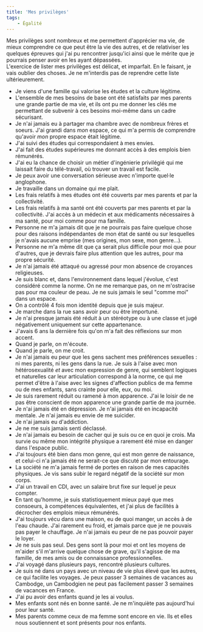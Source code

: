 ```yaml
---
title: 'Mes privilèges'
tags:
    - Égalité
---
```


Mes privilèges sont nombreux et me permettent d'apprécier ma vie, de mieux
comprendre ce que peut être la vie des autres, et de relativiser les quelques
épreuves qui j'ai pu rencontrer jusqu'ici ainsi que le mérite que je pourrais
penser avoir en les ayant dépassées.  
L'exercice de lister mes privilèges est délicat, et imparfait. En le faisant, je
vais oublier des choses. Je ne m'interdis pas de reprendre cette liste
ultérieurement.

-   Je viens d'une famille qui valorise les études et la culture légitime.
-   L'ensemble de mes besoins de base ont été satisfaits par mes parents une
    grande partie de ma vie, et ils ont pu me donner les clés me permettant de
    subvenir à ces besoins moi-même dans un cadre sécurisant.
-   Je n'ai jamais eu à partager ma chambre avec de nombreux frères et soeurs.
    J'ai grandi dans _mon_ espace, ce qui m'a permis de comprendre qu'avoir
    _mon_ propre espace était légitime.
-   J'ai suivi des études qui correspondaient à mes envies.
-   J'ai fait des études supérieures me donnant accès à des emplois bien
    rémunérés.
-   J'ai eu la chance de choisir un métier d'ingénierie privilégié qui me
    laissait faire du télé-travail, où trouver un travail est facile.
-   Je peux avoir une conversation sérieuse avec n'importe quel·le anglophone.
-   Je travaille dans un domaine qui me plait.
-   Les frais relatifs à mes études ont été couverts par mes parents et par la
    collectivité.
-   Les frais relatifs à ma santé ont été couverts par mes parents et par la
    collectivité. J'ai accès à un médecin et aux médicaments nécessaires à ma
    santé, pour moi comme pour ma famille.
-   Personne ne m'a jamais dit que je ne pourrais pas faire quelque chose pour
    des raisons indépendantes de mon état de santé ou sur lesquelles je n'avais
    aucune emprise (mes origines, mon sexe, mon genre…).
-   Personne ne m'a même dit que ça serait plus difficile pour moi que pour
    d'autres, que je devrais faire plus attention que les autres, pour ma propre
    sécurité.
-   Je n'ai jamais été attaqué ou agressé pour mon absence de croyances
    religieuses.
-   Je suis blanc et, dans l'environnement dans lequel j'évolue, c'est considéré
    comme la norme. On ne me remarque pas, on ne m'ostracise pas pour ma couleur
    de peau. Je ne suis jamais le seul "comme moi" dans un espace.
-   On a contrôlé 4 fois mon identité depuis que je suis majeur.
-   Je marche dans la rue sans avoir peur ou être importuné.
-   Je n'ai presque jamais été réduit à un stéréotype ou à une classe et jugé
    négativement uniquement sur cette appartenance.
-   J'avais 6 ans la dernière fois qu'on m'a fait des réflexions sur mon accent.
-   Quand je parle, on m'écoute.
-   Quand je parle, on me croit.
-   Je n'ai jamais eu peur que les gens sachent mes préférences sexuelles : ni
    mes parents, ni les gens dans la rue. Je suis à l'aise avec mon
    hétérosexualité _et_ avec mon expression de genre, qui semblent logiques et
    naturelles car leur articulation correspond à la norme, ce qui me permet
    d'être à l'aise avec les signes d'affection publics de ma femme ou de mes
    enfants, sans crainte pour elle, eux, ou moi.
-   Je suis rarement réduit ou ramené à mon apparence. J'ai le loisir de ne pas
    être conscient de mon apparence une grande partie de ma journée.
-   Je n'ai jamais été en dépression. Je n'ai jamais été en incapacité mentale.
    Je n'ai jamais eu envie de me suicider.
-   Je n'ai jamais eu d'addiction.
-   Je ne me suis jamais senti déclassé.
-   Je n'ai jamais eu besoin de cacher qui je suis ou ce en quoi je crois. Ma
    survie ou même mon intégrité physique a rarement été mise en danger dans
    l'espace public.
-   J'ai toujours été bien dans mon genre, qui est mon genre de naissance, et
    celui-ci n'a jamais été ne serait-ce que discuté par mon entourage.
-   La société ne m'a jamais fermé de portes en raison de mes capacités
    physiques. Je vis sans subir le regard négatif de la société sur mon corps.
-   J'ai un travail en CDI, avec un salaire brut fixe sur lequel je peux
    compter.
-   En tant qu'homme, je suis statistiquement mieux payé que mes consoeurs, à
    compétences équivalentes, et j'ai plus de facilités à décrocher des emplois
    mieux rémunérés.
-   J'ai toujours vécu dans une maison, eu de quoi manger, un accès à de l'eau
    chaude. J'ai rarement eu froid, et jamais parce que je ne pouvais pas payer
    le chauffage. Je n'ai jamais eu peur de ne pas pouvoir payer le loyer.
-   Je ne suis pas seul. Des gens sont là pour moi et ont les moyens de m'aider
    s'il m'arrive quelque chose de grave, qu'il s'agisse de ma famille, de mes
    amis ou de connaissance professionnelles.
-   J'ai voyagé dans plusieurs pays, rencontré plusieurs cultures.
-   Je suis né dans un pays avec un niveau de vie plus élevé que les autres, ce
    qui facilite les voyages. Je peux passer 3 semaines de vacances au Cambodge,
    un Cambodgien ne peut pas facilement passer 3 semaines de vacances en
    France.
-   J'ai pu avoir des enfants quand je les ai voulus.
-   Mes enfants sont nés en bonne santé. Je ne m'inquiète pas aujourd'hui pour
    leur santé.
-   Mes parents comme ceux de ma femme sont encore en vie. Ils et elles nous
    soutiennent et sont présents pour nos enfants.
